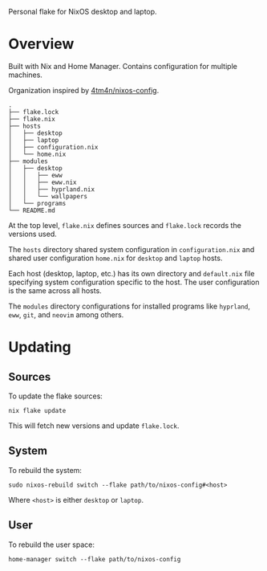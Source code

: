 Personal flake for NixOS desktop and laptop.

# Overview
Built with Nix and Home Manager. Contains configuration for multiple machines.

Organization inspired by [4tm4n/nixos-config](https://gitlab.com/4tm4n/nixos-config).
```
.
├── flake.lock
├── flake.nix
├── hosts
│   ├── desktop
│   ├── laptop
│   ├── configuration.nix
│   └── home.nix
├── modules
│   ├── desktop
│   │   ├── eww
│   │   ├── eww.nix
│   │   ├── hyprland.nix
│   │   └── wallpapers
│   └── programs
└── README.md
```

At the top level, `flake.nix` defines sources and `flake.lock` records the versions used.

The `hosts` directory shared system configuration in `configuration.nix` and shared user configuration `home.nix` for `desktop` and `laptop` hosts.

Each host (desktop, laptop, etc.) has its own directory and `default.nix` file specifying system configuration specific to the host. The user configuration is the same across all hosts.

The `modules` directory configurations for installed programs like `hyprland`, `eww`, `git`, and `neovim` among others.

# Updating
## Sources
To update the flake sources:
```
nix flake update
```

This will fetch new versions and update `flake.lock`.

## System
To rebuild the system:
```
sudo nixos-rebuild switch --flake path/to/nixos-config#<host>
```
Where `<host>` is either `desktop` or `laptop`.

## User
To rebuild the user space:
```
home-manager switch --flake path/to/nixos-config
```

